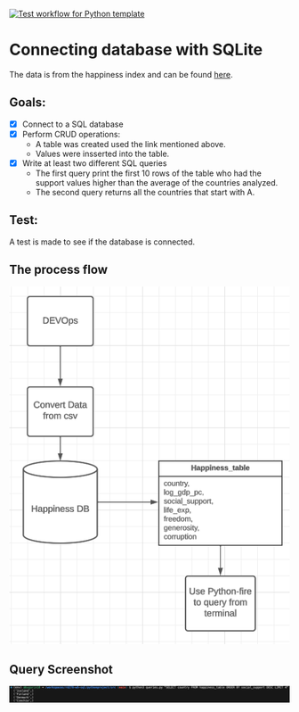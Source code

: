 [![Test workflow for Python template](https://github.com/bugarin10/rd278-w5-sql/actions/workflows/pythonapp.yml/badge.svg?branch=main)](https://github.com/bugarin10/rd278-w5-sql/actions/workflows/pythonapp.yml)


# Connecting database with SQLite

The data is from the happiness index and can be found [here](https://worldhappiness.report/ed/2023/#appendices-and-data).

## Goals:

- [X] Connect to a SQL database
- [X] Perform CRUD operations:
    - A table was created used the link mentioned above.
    - Values were insserted into the table.
- [X] Write at least two different SQL queries
    - The first query print the first 10 rows of the table who had the support values higher than the average of the countries analyzed.
    - The second query returns all the countries that start with A.

## Test:

A test is made to see if the database is connected.


## The process flow

![Process](https://github.com/bugarin10/rd278-w5-sql/blob/main/Process.png)

## Query Screenshot

![Screenshot](https://github.com/bugarin10/rd278-w5-sql/blob/main/Query%20in%20terminal.png)

